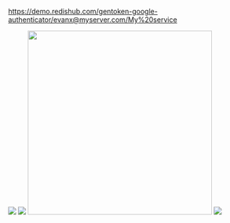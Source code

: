 

https://demo.redishub.com/gentoken-google-authenticator/evanx@myserver.com/My%20service

<img src="https://evanx.github.io/images/rquery/gentoken.png">

<img src="https://evanx.github.io/images/rquery/gentoken-qrcode-googlecharts.png">

<img src="https://evanx.github.io/images/rquery/google-authenticator-app.png" width="375">

<img src="https://evanx.github.io/images/rquery/">
